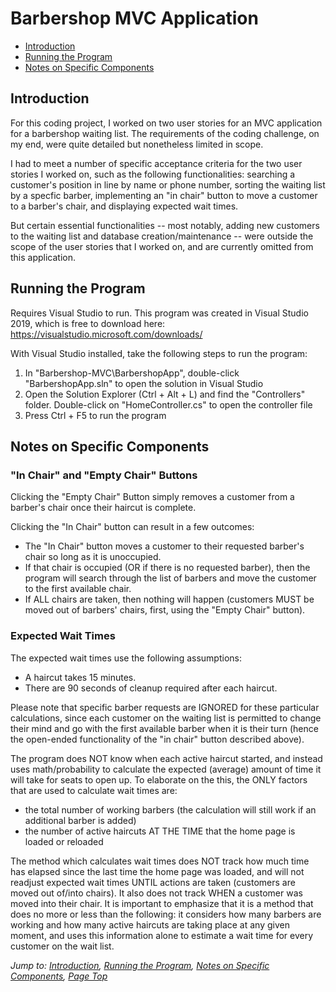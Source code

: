 # Barbershop MVC Application

* [Introduction](#introduction)
* [Running the Program](#running-the-program)
* [Notes on Specific Components](#notes-on-specific-components)

## Introduction
For this coding project, I worked on two user stories for an MVC application for a barbershop waiting list. The requirements of the coding challenge, on my end, were quite detailed but nonetheless limited in scope.

I had to meet a number of specific acceptance criteria for the two user stories I worked on, such as the following functionalities: searching a customer's position in line by name or phone number, sorting the waiting list by a specfic barber, implementing an "in chair" button to move a customer to a barber's chair, and displaying expected wait times.

But certain essential functionalities -- most notably, adding new customers to the waiting list and database creation/maintenance -- were outside the scope of the user stories that I worked on, and are currently omitted from this application.

## Running the Program
Requires Visual Studio to run. This program was created in Visual Studio 2019, which is free to download here:
https://visualstudio.microsoft.com/downloads/

With Visual Studio installed, take the following steps to run the program:
1. In "Barbershop-MVC\BarbershopApp", double-click "BarbershopApp.sln" to open the solution in Visual Studio
2. Open the Solution Explorer (Ctrl + Alt + L) and find the "Controllers" folder. Double-click on "HomeController.cs" to open the controller file
3. Press Ctrl + F5 to run the program

## Notes on Specific Components

### "In Chair" and "Empty Chair" Buttons
Clicking the "Empty Chair" Button simply removes a customer from a barber's chair once their haircut is complete.

Clicking the "In Chair" button can result in a few outcomes:
* The "In Chair" button moves a customer to their requested barber's chair so long as it is unoccupied.
* If that chair is occupied (OR if there is no requested barber), then the program will search through the list of barbers and move the customer to the first available chair.
* If ALL chairs are taken, then nothing will happen (customers MUST be moved out of barbers' chairs, first, using the "Empty Chair" button).

### Expected Wait Times
The expected wait times use the following assumptions:

* A haircut takes 15 minutes.
* There are 90 seconds of cleanup required after each haircut.

Please note that specific barber requests are IGNORED for these particular calculations, since each customer on the waiting list is permitted to change their mind and go with the first available barber when it is their turn (hence the open-ended functionality of the "in chair" button described above).

The program does NOT know when each active haircut started, and instead uses math/probability to calculate the expected (average) amount of time it will take for seats to open up. To elaborate on the this, the ONLY factors that are used to calculate wait times are:

* the total number of working barbers (the calculation will still work if an additional barber is added)
* the number of active haircuts AT THE TIME that the home page is loaded or reloaded

The method which calculates wait times does NOT track how much time has elapsed since the last time the home page was loaded, and will not readjust expected wait times UNTIL actions are taken (customers are moved out of/into chairs). It also does not track WHEN a customer was moved into their chair. It is important to emphasize that it is a method that does no more or less than the following: it considers how many barbers are working and how many active haircuts are taking place at any given moment, and uses this information alone to estimate a wait time for every customer on the wait list.

*Jump to: [Introduction](#introduction), [Running the Program](#running-the-program), [Notes on Specific Components](#notes-on-specific-components), [Page Top](#Barbershop-MVC-Application)*
